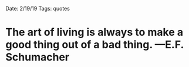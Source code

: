 
Date: 2/19/19
Tags: quotes

# The art of living is always to make a good thing out of a bad thing. —E.F. Schumacher